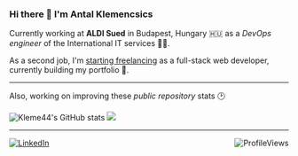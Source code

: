 ### Hi there 👋 I'm Antal Klemencsics

Currently working at **ALDI Sued** in Budapest, Hungary 🇭🇺 as a *DevOps engineer* of the International IT services 🧑‍💻. 

As a second job, I'm <a href="https://www.kleme.hu/" trigger="_blank">starting freelancing</a> as a full-stack web developer, currently building my portfolio 🎯.

<hr>

Also, working on improving these *public repository* stats 🕑

<!-- Stats are from https://github.com/anuraghazra/github-readme-stats -->

<img src="https://github-readme-stats.vercel.app/api?username=kleme44&show_icons=true&theme=dark#gh-dark-mode-only" alt="Kleme44's GitHub stats">

<img src="https://github-readme-stats.vercel.app/api/top-langs/?username=kleme44&layout=compact&theme=dark#gh-dark-mode-only">

<hr>

<!-- Icon is from https://github.com/alexandresanlim/Badges4-README.md-Profile -->
<!-- Visit counter is from https://github.com/antonkomarev/github-profile-views-counter -->

<div>
  <a href="https://www.linkedin.com/in/kleme/" target="_blank">
    <img alt="LinkedIn" src="https://img.shields.io/badge/linkedin-%230077B5.svg?&style=for-the-badge&logo=linkedin&logoColor=white">
  </a>
  
  <img alt="ProfileViews" src="https://komarev.com/ghpvc/?username=kleme44&color=lightgrey" align='right'>
</div>

